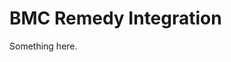 [title]: # (BMC Remedy Integration)
[tags]: # (XXX)
[priority]: # (6120)
# BMC Remedy Integration
Something here.
